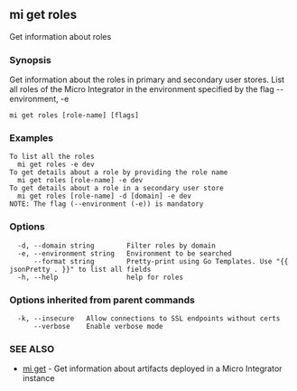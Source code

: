 ## mi get roles

Get information about roles

### Synopsis

Get information about the roles in primary and secondary user stores.
List all roles of the Micro Integrator in the environment specified by the flag --environment, -e

```
mi get roles [role-name] [flags]
```

### Examples

```
To list all the roles
  mi get roles -e dev
To get details about a role by providing the role name
  mi get roles [role-name] -e dev
To get details about a role in a secondary user store
  mi get roles [role-name] -d [domain] -e dev
NOTE: The flag (--environment (-e)) is mandatory
```

### Options

```
  -d, --domain string        Filter roles by domain
  -e, --environment string   Environment to be searched
      --format string        Pretty-print using Go Templates. Use "{{ jsonPretty . }}" to list all fields
  -h, --help                 help for roles
```

### Options inherited from parent commands

```
  -k, --insecure   Allow connections to SSL endpoints without certs
      --verbose    Enable verbose mode
```

### SEE ALSO

* [mi get](mi_get.md)	 - Get information about artifacts deployed in a Micro Integrator instance


